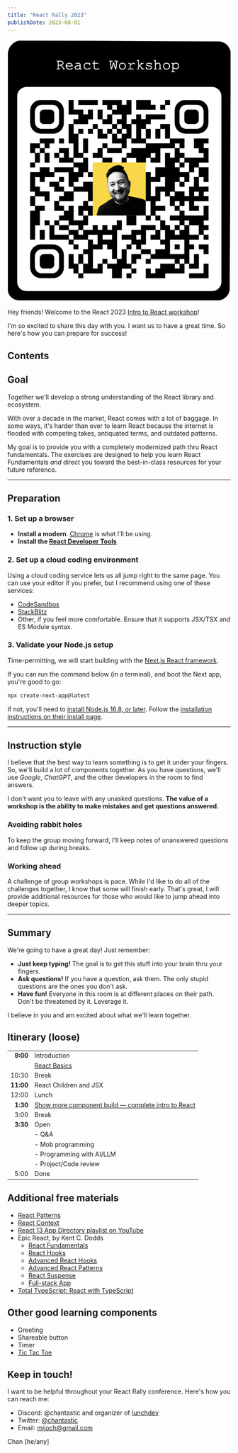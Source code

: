 ```yaml
---
title: "React Rally 2023"
publishDate: 2023-08-01
---
```


<div className="fixed top-8 right-8 hidden lg:block">

  <div className="w-72">

![React Rally 2023 React Workshop](./reactrally-react-intro_qr.png)

  </div>
</div>

Hey friends! Welcome to the React 2023 [Intro to React workshop](https://reactrally.com/workshop)!

I'm so excited to share this day with you. I want us to have a great time. So here's how you can prepare for success!

## Contents

## Goal

Together we'll develop a strong understanding of the React library and ecosystem.

With over a decade in the market, React comes with a lot of baggage.
In some ways, it's harder than ever to learn React because the internet is flooded with competing takes, antiquated terms, and outdated patterns.

My goal is to provide you with a completely modernized path thru React fundamentals.
The exercises are designed to help you learn React Fundamentals _and_ direct you toward the best-in-class resources for your future reference.

---

## Preparation

### 1. Set up a browser

- **Install a modern**. [Chrome](https://www.google.com/chrome/) is what I'll be using.
- **Install the [React Developer Tools](https://chrome.google.com/webstore/detail/react-developer-tools/fmkadmapgofadopljbjfkapdkoienihi)**

### 2. Set up a cloud coding environment

Using a cloud coding service lets us all jump right to the same page. You can use your editor if you prefer, but I recommend using one of these services:

- [CodeSandbox](https://codesandbox.io/dashboard/recent?workspace=13fe0626-c63e-4176-b287-cba77b2c1105)
- [StackBlitz](https://stackblitz.com/)
- Other, if you feel more comfortable. Ensure that it supports JSX/TSX and ES Module syntax.

### 3. Validate your Node.js setup

Time-permitting, we will start building with the [Next.js React framework](https://nextjs.org/).

If you can run the command below (in a terminal), and boot the Next app, you're good to go:

```bash
npx create-next-app@latest
```

If not, you'll need to [install Node.js 16.8, or later](https://nextjs.org/docs/getting-started/installation).
Follow the [installation instructions on their install page](https://nodejs.org/en/download).

---

## Instruction style

I believe that the best way to learn something is to get it under your fingers.
So, we'll build a lot of components together.
As you have questions, we'll use _Google_, _ChatGPT_, and the other developers in the room to find answers.

I don't want you to leave with any unasked questions.
**The value of a workshop is the ability to make mistakes and get questions answered.**

### Avoiding rabbit holes

To keep the group moving forward, I'll keep notes of unanswered questions and follow up during breaks.

### Working ahead

A challenge of group workshops is pace.
While I'd like to do all of the challenges together, I know that some will finish early.
That's great, I will provide additional resources for those who would like to jump ahead into deeper topics.

---

## Summary

We're going to have a great day!
Just remember:

- **Just keep typing!** The goal is to get this stuff into your brain thru your fingers.
- **Ask questions!** If you have a question, ask them. The only stupid questions are the ones you don't ask.
- **Have fun!** Everyone in this room is at different places on their path. Don't be threatened by it. Leverage it.

I believe in you and am excited about what we'll learn together.

## Itinerary (loose)

|           |                                                                                              |
| --------: | :------------------------------------------------------------------------------------------- |
|  **9:00** | Introduction                                                                                 |
|           | [React Basics](https://chan.dev/react-basics/)                                               |
|     10:30 | Break                                                                                        |
| **11:00** | React Children and JSX                                                                       |
|     12:00 | Lunch                                                                                        |
|  **1:30** | [Show more component build — complete intro to React](https://chan.dev/show-more-component/) |
|      3:00 | Break                                                                                        |
|  **3:30** | Open                                                                                         |
|           | - Q&A                                                                                        |
|           | - Mob programming                                                                            |
|           | - Programming with AI/LLM                                                                    |
|           | - Project/Code review                                                                        |
|      5:00 | Done                                                                                         |

## Additional free materials

- [React Patterns](https://reactpatterns.com/)
- [React Context](https://reactcontext.com/)
- [React 13 App Directory playlist on YouTube](https://www.youtube.com/watch?v=zdyftlnWm-E&list=PLnc_NxpmOxaP6kHOzL6SVJr58LCTvRwvC)
- Epic React, by Kent C. Dodds
  - [React Fundamentals](https://github.com/kentcdodds/react-fundamentals)
  - [React Hooks](https://github.com/kentcdodds/react-hooks)
  - [Advanced React Hooks](https://github.com/kentcdodds/advanced-react-hooks)
  - [Advanced React Patterns](https://github.com/kentcdodds/advanced-react-patterns)
  - [React Suspense](https://github.com/kentcdodds/react-suspense)
  - [Full-stack App](https://github.com/kentcdodds/bookshelf)
- [Total TypeScript: React with TypeScript](https://www.totaltypescript.com/tutorials/react-with-typescript)

## Other good learning components

- Greeting
- Shareable button
- Timer
- [Tic Tac Toe](https://react.dev/learn/tutorial-tic-tac-toe)

## Keep in touch!

I want to be helpful throughout your React Rally conference. Here's how you can reach me:

- Discord: @chantastic and organizer of [lunchdev](https://twitter.com/chantastic)
- Twitter: [@chantastic](https://twitter.com/chantastic)
- Email: <mijoch@gmail.com>

Chan [he/any]

<!-- ## Guides

- React JSX
- JavaScript for React developers [expensive](/expensive)
- [React Children](/react-children)

<!--

## How to get the most out of today

Commit to your own learning.

Let me tell you, I have sat thru a numbef a workshops just like this.
I thought I was hot stuff, and I was going to learn anything.

And I didn't get much out of them.

Why? Because I was closed off to everything.

Don't let me get in the way of your learning today.
I've added a list of everything that we're going to cover today.
If you feel that your time would be better serveed by opting out of the live workshops and making your own path today. I'm here for it. Only you know what you are most poised to learn today.
And workshops like this can be extremely difficult.

Good instints beat perfect knowledge.

We're not going to do anything magical or mind-blowing today.
I want to tell you that up-front so you're not dissapointed that we didn't make React fly drowns.
I'm not about that. I'm a simple, practical that has trained teams to build codebases they enjoy woring in thru good instincts.

Embracing and manage the complexity of everyday things.

---

I hate lectures.
At Disneyland that have this activity where you draw character with a Disney animator. You make a bunch of mistakes, it comes out ok but it's fun and I learn something.

This is going to be more like that. We're going to keep your fingers busy.

-->
